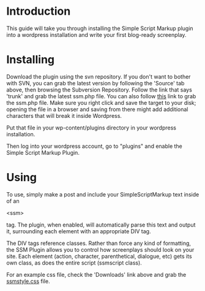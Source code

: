 # Introduction #

This guide will take you through installing the Simple Script Markup plugin into a wordpress installation and write your first blog-ready screenplay.

# Installing #

Download the plugin using the svn repository.  If you don't want to bother with SVN, you can grab the latest version by following the 'Source' tab above, then browsing the Subversion Repository.  Follow the link that says 'trunk' and grab the latest ssm.php file.  You can also follow [this](http://simplescriptmarkupplugin.googlecode.com/svn/trunk/) link to grab the ssm.php file.  Make sure you right click and save the target to your disk; opening the file in a browser and saving from there might add additional characters that will break it inside Wordpress.

Put that file in your wp-content/plugins directory in your wordpress installation.

Then log into your wordpress account, go to "plugins" and enable the Simple Script Markup Plugin.

# Using #

To use, simply make a post and include your SimpleScriptMarkup text inside of an 

&lt;ssm&gt;

 tag.  The plugin, when enabled, will automatically parse this text and output it, surrounding each element with an appropriate DIV tag.

The DIV tags reference classes.  Rather than force any kind of formatting, the SSM Plugin allows you to control how screenplays should look on your site.  Each element (action, character, parenthetical, dialogue, etc) gets its own class, as does the entire script (ssmscript class).

For an example css file, check the 'Downloads' link above and grab the [ssmstyle.css](http://simplescriptmarkupplugin.googlecode.com/files/ssmstyle.css) file.